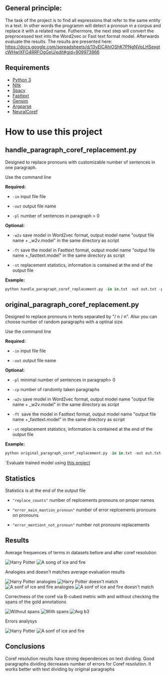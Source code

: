 
## General principle:
The task of the project is to find all expressions that refer to the same entity in a text. In other words the programm will detect a pronoun in a corpus and replace it with a related name. Futhermore, the next step will convert the preprocessed text into the Word2vec or Fast text format model. Afterwards evaluate the results. 
The results are presented here: https://docs.google.com/spreadsheets/d/13vElCAhiOShK7PNgNVpLHSexgtcWHwIXFO4RRFOgGeU/edit#gid=909973966

## Requirements
- [Python 3](https://www.python.org/)
- [Nltk](https://www.nltk.org/)
- [Spacy](https://spacy.io/)
- [Fasttext](https://fasttext.cc/)
- [Gensim](https://radimrehurek.com/gensim/)
- [Argparse](https://docs.python.org/2/howto/argparse.html)
- [NeuralCoref](https://github.com/huggingface/neuralcoref)

# How to use this project
## handle_paragraph_coref_replacement.py
Designed to replace pronouns with customizable number of sentences in one paragraph.

Use the command line

**Required:**

- `` -in `` input file file

- `` -out `` output file name

- `` -pl `` number of sentences in paragraph > 0

**Optional:**

- `` -w2v `` save model in Word2vec format, output model name "output file name + _w2v.model" in the same directory as script

- `` -ft `` save the model in Fasttext format, output model name "output file name +_fasttext.model" in the same directory as script

- `` -st `` replacement statistics, information is contained at the end of the output file

**Example:**
```python
python handle_paragraph_coref_replacement.py -in in.txt -out out.txt -pl 1 -w2v -ft -st
```
## original_paragraph_coref_replacement.py
Designed to replace pronouns in texts separated by "/ n / n". Also you can choose number of random paragraphs with a optinal size. 

Use the command line

**Required:**

- `` -in `` input file file

- `` -out `` output file name

**Optional:**

- `` -pl ``   minimal number of sentences in paragraph> 0
- `` -cp `` number of randomly taken paragraphs

- `` -w2v `` save model in Word2vec format, output model name "output file name + _w2v.model" in the same directory as script

- `` -ft  ``save the model in Fasttext format, output model name "output file name +_fasttext.model" in the same directory as script

- `` -st `` replacement statistics, information is contained at the end of the output file


**Example:**
```python
python original_paragraph_coref_replacement.py -in in.txt -out out.txt -cp 20 -pl 3 -w2v -ft -st
```

`Evaluate trained model using [this project](https://github.com/gwohlgen/digitalhumanities_dataset_and_eval)

## Statistics
Statistics is at the end of the output file

- `"replace_counts"` number of replcements pronouns on proper names

- `"error_main_mantion_pronoun"` number of error replcements pronouns on pronouns

- `"error_mentiont_not_pronoun"` number not pronouns replacements

## Results 
 Average frequences of terms in datasets before and after coref resolution
 
 ![Harry Potter](https://github.com/beltasha/nlp-coref-resolution/blob/master/charts/Harry%20Potter%20Frequence.png)
 ![A song of ice and fire](https://github.com/beltasha/nlp-coref-resolution/blob/master/charts/A%20Song%20of%20Ice%20and%20Fire%20Frequence.png)
 
 Analogies and doesn't matches average evaluation results
 
 ![Harry Potter analogies](https://github.com/beltasha/nlp-coref-resolution/blob/master/charts/Harry%20Potter.%20Analogies.png)
 ![Harry Potter doesn't match](https://github.com/beltasha/nlp-coref-resolution/blob/master/charts/Harry%20Potter.%20Doesn't%20match.png)
 ![A sonf of ice and fire analogies](https://github.com/beltasha/nlp-coref-resolution/blob/master/charts/A%20song%20of%20ice%20and%20fire.%20Analogies.png)
 ![A sonf of ice and fire doesn't match](https://github.com/beltasha/nlp-coref-resolution/blob/master/charts/A%20song%20of%20ice%20and%20fire.%20Doesn't%20match.png)
 
 Correctness of the coref via B-cubed metric with and without checking the spans of the gold annotations
 
 ![Without spans](https://github.com/beltasha/nlp-coref-resolution/blob/master/charts/b3_avg%20without%20spans%20%D0%B8%20b3_avg%20with%20spans.png)
 ![With spans](https://github.com/beltasha/nlp-coref-resolution/blob/master/charts/b3_weighted%20without%20spans%20%D0%B8%20b3_weighted%20with%20spans.png)
 ![Avg b3](https://github.com/beltasha/nlp-coref-resolution/blob/master/charts/Average%20values%20for%20B3%20metric.png)
 
 Errors analysys
 
 ![Harry Potter](https://github.com/beltasha/nlp-coref-resolution/blob/master/charts/Harry%20Potter.%20Error%20statistics.png)
 ![A sonf of ice and fire](https://github.com/beltasha/nlp-coref-resolution/blob/master/charts/A%20song%20of%20ice%20and%20fire.%20Error%20statistics.png)

 
## Conclusions
Coref resolution results have strong dependences on text dividing. Good paragraphs dividing decreases number of errors for Coref resolution. It works better with text dividing by original paragraphs

